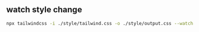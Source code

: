 ## watch style change
```bash
npx tailwindcss -i ./style/tailwind.css -o ./style/output.css --watch
```